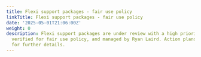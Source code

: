 ```yaml
---
title: Flexi support packages - fair use policy
linkTitle: Flexi support packages - fair use policy
date: '2025-05-01T21:06:00Z'
weight: 0
description: Flexi support packages are under review with a high priority status,
  verified for fair use policy, and managed by Ryan Laird. Action plans are included
  for further details.
---
```



<!-- Unsupported block type: child_database -->

<!-- Unsupported block type: child_database -->